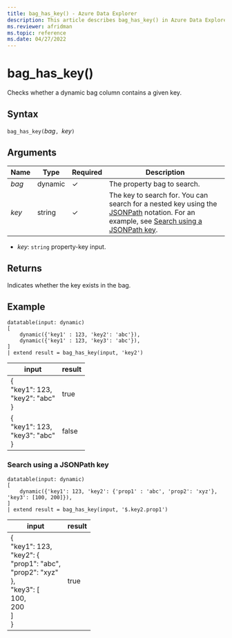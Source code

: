 ```yaml
---
title: bag_has_key() - Azure Data Explorer
description: This article describes bag_has_key() in Azure Data Explorer.
ms.reviewer: afridman
ms.topic: reference
ms.date: 04/27/2022
---
```

# bag_has_key()

Checks whether a dynamic bag column contains a given key.

## Syntax

`bag_has_key(`*bag*`, `*key*`)`

## Arguments

| Name | Type | Required | Description |
| -- | -- | -- | -- |
| *bag* | dynamic | &check; | The property bag to search. |
| *key* | string | &check; | The key to search for.  You can search for a nested key using the [JSONPath](jsonpath.md) notation. For an example, see [Search using a JSONPath key](#search-using-a-jsonpath-key). |
* *key*: `string` property-key input.

## Returns

Indicates whether the key exists in the bag.

## Example

<!-- csl: https://help.kusto.windows.net/Samples -->
```kusto
datatable(input: dynamic)
[
    dynamic({'key1' : 123, 'key2': 'abc'}),
    dynamic({'key1' : 123, 'key3': 'abc'}),
]
| extend result = bag_has_key(input, 'key2')
```

|input|result|
|---|---|
|{<br>  "key1": 123,<br>  "key2": "abc"<br>}|true<br>|
|{<br>  "key1": 123,<br>  "key3": "abc"<br>}|false<br>|

### Search using a JSONPath key

<!-- csl: https://help.kusto.windows.net/Samples -->
```kusto
datatable(input: dynamic)
[
    dynamic({'key1': 123, 'key2': {'prop1' : 'abc', 'prop2': 'xyz'}, 'key3': [100, 200]}),
]
| extend result = bag_has_key(input, '$.key2.prop1')
```

|input|result|
|---|---|
|{<br>  "key1": 123,<br>  "key2": {<br>    "prop1": "abc",<br>    "prop2": "xyz"<br>  },<br>  "key3": [<br>    100,<br>    200<br>  ]<br>}|true<br>|

